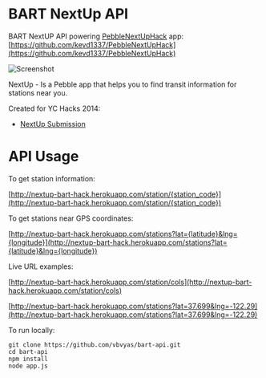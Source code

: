 # BART NextUp API

BART NextUP API powering [PebbleNextUpHack](http://www.showhacks.com/p/eJUihHUUMx) app:
[https://github.com/kevd1337/PebbleNextUpHack](https://github.com/kevd1337/PebbleNextUpHack)

![Screenshot](http://showhackstest.s3.amazonaws.com/detail_1407092908952.jpg)

NextUp - Is a Pebble app that helps you to find transit information for stations near you.

Created for YC Hacks 2014:
* [NextUp Submission](http://ychacks.challengepost.com/submissions/25729-next-up)


# API Usage
To get station information:

[http://nextup-bart-hack.herokuapp.com/station/{station_code}](http://nextup-bart-hack.herokuapp.com/station/{station_code})

To get stations near GPS coordinates:

[http://nextup-bart-hack.herokuapp.com/stations?lat={latitude}&lng={longitude}](http://nextup-bart-hack.herokuapp.com/stations?lat={latitude}&lng={longitude})

Live URL examples:

[http://nextup-bart-hack.herokuapp.com/station/cols](http://nextup-bart-hack.herokuapp.com/station/cols)

[http://nextup-bart-hack.herokuapp.com/stations?lat=37.699&lng=-122.29](http://nextup-bart-hack.herokuapp.com/stations?lat=37.699&lng=-122.29)

To run locally:

    git clone https://github.com/vbvyas/bart-api.git
    cd bart-api
    npm install
    node app.js
